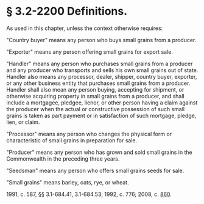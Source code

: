 # § 3.2-2200 Definitions.

<p>As used in this chapter, unless the context otherwise requires:</p><p>"Country buyer" means any person who buys small grains from a producer.</p><p>"Exporter" means any person offering small grains for export sale.</p><p>"Handler" means any person who purchases small grains from a producer and any producer who transports and sells his own small grains out of state. Handler also means any processor, dealer, shipper, country buyer, exporter, or any other business entity that purchases small grains from a producer. Handler shall also mean any person buying, accepting for shipment, or otherwise acquiring property in small grains from a producer, and shall include a mortgagee, pledgee, lienor, or other person having a claim against the producer when the actual or constructive possession of such small grains is taken as part payment or in satisfaction of such mortgage, pledge, lien, or claim.</p><p>"Processor" means any person who changes the physical form or characteristic of small grains in preparation for sale.</p><p>"Producer" means any person who has grown and sold small grains in the Commonwealth in the preceding three years.</p><p>"Seedsman" means any person who offers small grains seeds for sale.</p><p>"Small grains" means barley, oats, rye, or wheat.</p><p>1991, c. 587, §§ 3.1-684.41, 3.1-684.53; 1992, c. 776; 2008, c. <a href='http://lis.virginia.gov/cgi-bin/legp604.exe?081+ful+CHAP0860'>860</a>.</p>